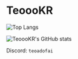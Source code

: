 # TeoooKR

![Top Langs](https://github-readme-stats.vercel.app/api/top-langs/?username=anuraghazra&layout=compact)

![TeoooKR's GitHub stats](https://github-readme-stats.vercel.app/api?username=TeoooKR&show_icons=true&theme=radical)

Discord: `teoadofai`
